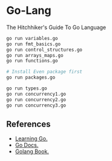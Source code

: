 Go-Lang
=======

The Hitchhiker's Guide To Go Language

```bash
go run variables.go
go run fmt_basics.go
go run control_structures.go
go run arrays_maps.go
go run functions.go

# Install Even package first
go run packages.go

go run types.go
go run concurrency1.go
go run concurrency2.go
go run concurrency3.go
```

References
----------
- [Learning Go.](https://www.miek.nl/go)
- [Go Docs.](https://golang.org/doc/)
- [Golang Book.](https://www.golang-book.com/books/intro)